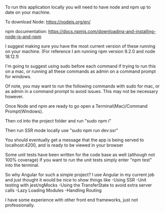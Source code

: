 To run this application locally you will need to have node and npm up to date on your machine.  

To download Node: 
    https://nodejs.org/en/

npm documentation:
    https://docs.npmjs.com/downloading-and-installing-node-js-and-npm

I suggest making sure you have the most current version of these running on your machine.
(For reference I am running npm version 9.2.0 and node 18.12.1)

I'm going to suggest using sudo before each command if trying to run this on a mac, or running all these commands as admin on a command prompt for windows. 

Of note, you may want to run the following commands with sudo for mac, or as admin in a command prompt to avoid issues. This may not be necessary however. 

Once Node and npm are ready to go open a Terminal(Mac)/Command Prompt(Windows). 

Then cd into the project folder and run "sudo npm i" 

Then run SSR mode locally use "sudo npm run dev:ssr"

You should eventually get a message that the app is being served to localhost:4200, and is ready to be viewed in your browser

Some unit tests have been written for the code base as well (although not 100% coverage)
If you want to run the unit tests simply enter "npm test" into the terminal. 

So why Angular for such a simple project?
    I use Angular in my current job and just thought it would be nice to show things like 
        -Using SSR
        -Unit testing with jest/ngMocks
        -Using the TransferState to avoid extra server calls
        -Lazy Loading Modules
        -Handling Routing

I have some experience with other front end frameworks, just not professionally. 
